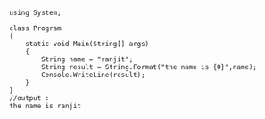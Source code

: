 

        using System;

        class Program
        {
            static void Main(String[] args)
            {   
                String name = "ranjit";        
                String result = String.Format("the name is {0}",name);
                Console.WriteLine(result);        
            }
        }
        //output : 
        the name is ranjit
